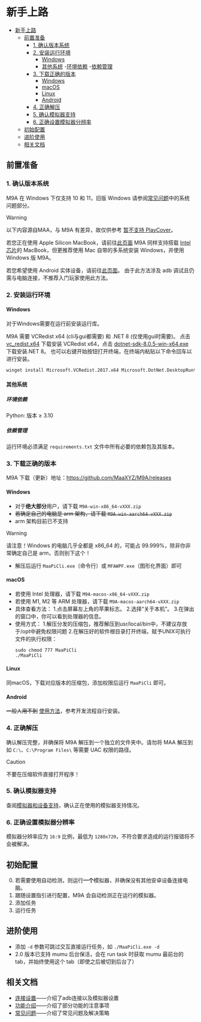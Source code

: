 # 新手上路

- [新手上路](#新手上路)
  - [前置准备](#前置准备)
    - [1. 确认版本系统](#1-确认版本系统)
    - [2. 安装运行环境](#2-安装运行环境)
      - [Windows](#windows)
      - [其他系统](#其他系统)
        -[环境依赖](#环境依赖)
        -[依赖管理](#依赖管理)
    - [3. 下载正确的版本](#3-下载正确的版本)
      - [Windows](#windows-1)
      - [macOS](#macos)
      - [Linux](#linux)
      - [Android](#android)
    - [4. 正确解压](#4-正确解压)
    - [5. 确认模拟器支持](#5-确认模拟器支持)
    - [6. 正确设置模拟器分辨率](#6-正确设置模拟器分辨率)
  - [初始配置](#初始配置)
  - [进阶使用](#进阶使用)
  - [相关文档](#相关文档)

## 前置准备

### 1. 确认版本系统

M9A 在 Windows 下仅支持 10 和 11，旧版 Windows 请参阅[常见问题](https://maa.plus/docs/zh-cn/manual/faq.html#%E7%B3%BB%E7%BB%9F%E9%97%AE%E9%A2%98)中的系统问题部分。

> [!WARNING]
>
> 以下内容源自MAA，与 M9A 有差异，故仅供参考
> [暂不支持 PlayCover](https://github.com/MaaXYZ/MaaFramework/issues/405)。

若您正在使用 Apple Silicon MacBook，请前往[此页面](https://maa.plus/docs/zh-cn/manual/device/macos.html#apple-silicon-%E8%8A%AF%E7%89%87)
M9A 同样支持搭载 [Intel 芯片](https://maa.plus/docs/zh-cn/manual/device/macos.html#intel-%E8%8A%AF%E7%89%87)的 MacBook，但更推荐使用 Mac 自带的多系统安装 Windows，并使用 Windows 版 M9A。

若您希望使用 Android 实体设备，请前往[此页面](https://maa.plus/docs/zh-cn/manual/device/android.html)。
由于此方法涉及 adb 调试且仍需与电脑连接，不推荐入门玩家使用此方法。

### 2. 安装运行环境

#### Windows

对于Windows需要在运行前安装运行库。

M9A 需要 VCRedist x64 (cli与gui都需要) 和 .NET 8 (仅使用gui时需要)。
点击 [vc_redist.x64](https://aka.ms/vs/17/release/vc_redist.x64.exe) 下载安装 VCRedist x64，点击 [dotnet-sdk-8.0.5-win-x64.exe](https://download.visualstudio.microsoft.com/download/pr/ba3a1364-27d8-472e-a33b-5ce0937728aa/6f9495e5a587406c85af6f93b1c89295/dotnet-sdk-8.0.404-win-x64.exe) 下载安装.NET 8。
也可以右键开始按钮打开终端，在终端内粘贴以下命令回车以进行安装。

```sh
winget install Microsoft.VCRedist.2017.x64 Microsoft.DotNet.DesktopRuntime.8
```

#### 其他系统

##### 环境依赖

Python: 版本 ≥ 3.10

##### 依赖管理

运行环境必须满足 `requirements.txt` 文件中所有必要的依赖包及其版本。

### 3. 下载正确的版本

M9A 下载（更新）地址：<https://github.com/MaaXYZ/M9A/releases>

#### Windows

- 对于**绝大部分**用户，请下载 `M9A-win-x86_64-vXXX.zip`
- ~~若确定自己的电脑是 arm 架构，请下载 `M9A-win-aarch64-vXXX.zip`~~
- arm 架构目前已不支持

> [!WARNING]
> 请注意！Windows 的电脑几乎全都是 x86\_64 的，可能占 99.999%，除非你非常确定自己是 arm，否则别下这个！

- 解压后运行 `MaaPiCli.exe`（命令行）或 `MFAWPF.exe`（图形化界面）即可

#### macOS

- 若使用 Intel 处理器，请下载 `M9A-macos-x86_64-vXXX.zip`
- 若使用 M1, M2 等 ARM 处理器，请下载 `M9A-macos-aarch64-vXXX.zip`
- 具体查看方法：
1.点击屏幕左上角的苹果标志。
2.选择“关于本机”。
3.在弹出的窗口中，你可以看到处理器的信息。
- 使用方式：
1.解压分发的压缩包，推荐解压到usr/local/bin中，不建议存放于/opt中避免权限问题
2.在解压好的软件根目录打开终端，赋予UNIX可执行文件的执行权限：
  ```shell
  sudo chmod 777 MaaPiCli
  ./MaaPiCli
  ```

#### Linux

同macOS，下载对应版本的压缩包，添加权限后运行 `MaaPiCli` 即可。

#### Android

~~一般人用不到~~
[使用方法](https://github.com/MaaXYZ/MaaFramework/issues/475)，参考开发流程自行安装。

### 4. 正确解压

确认解压完整，并确保将 M9A 解压到一个独立的文件夹中。请勿将 MAA 解压到如 `C:\`、`C:\Program Files\` 等需要 UAC 权限的路径。

> [!CAUTION]
> 不要在压缩软件直接打开程序！

### 5. 确认模拟器支持

查阅[模拟器和设备支持](https://maa.plus/docs/zh-cn/manual/device/)，确认正在使用的模拟器支持情况。

### 6. 正确设置模拟器分辨率

模拟器分辨率应为 `16:9` 比例，最低为 `1280x720`，不符合要求造成的运行报错将不会被解决。

## 初始配置

0. 若需要使用自动检测，则运行**一个**模拟器，并确保没有其他安卓设备连接电脑。
1. 跟随设置指引进行配置，M9A 会自动检测正在运行的模拟器。
2. 添加任务
3. 运行任务

## 进阶使用

- 添加 `-d` 参数可跳过交互直接运行任务，如 `./MaaPiCli.exe -d`
- 2.0 版本已支持 mumu 后台保活，会在 run task 时获取 mumu 最前台的 tab，并始终使用这个 tab（即使之后被切到后台了）

## 相关文档

- [连接设置](./连接设置.md#连接设置)——介绍了adb连接以及模拟器设置
- [功能介绍](./功能介绍.md)——介绍了部分功能的注意事项
- [常见问题](./常见问题.md)——介绍了常见问题及解决策略
